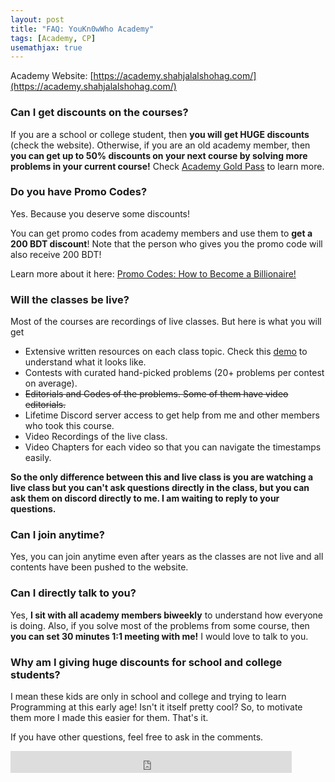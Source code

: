 ```yaml
---
layout: post
title: "FAQ: YouKn0wWho Academy"
tags: [Academy, CP]
usemathjax: true
---
```


Academy Website: [https://academy.shahjalalshohag.com/](https://academy.shahjalalshohag.com/)

### Can I get discounts on the courses?
If you are a school or college student, then **you will get HUGE discounts** (check the website). Otherwise, if you are an old academy member, then **you can get up to 50% discounts on your next course by solving more problems in your current course!** Check [Academy Gold Pass](https://blog.shahjalalshohag.com/appreciation/) to learn more.

### Do you have Promo Codes?
Yes. Because you deserve some discounts!

You can get promo codes from academy members and use them to **get a 200 BDT discount**! Note that the person who gives you the promo code will also receive 200 BDT!

Learn more about it here: [Promo Codes: How to Become a Billionaire!](https://blog.shahjalalshohag.com/promo-codes/)

### Will the classes be live?
Most of the courses are recordings of live classes. But here is what you will get
- Extensive written resources on each class topic. Check this [demo](https://academy.shahjalalshohag.com/p/a-complete-guideline-to-competitive-programming-phase-1#course_details) to understand what it looks like.
- Contests with curated hand-picked problems (20+ problems per contest on average).
- ~~Editorials and Codes of the problems. Some of them have video editorials.~~
- Lifetime Discord server access to get help from me and other members who took this course.
- Video Recordings of the live class.
- Video Chapters for each video so that you can navigate the timestamps easily.

**So the only difference between this and live class is you are watching a live class but you can't ask questions directly in the class, but you can ask them on discord directly to me. I am waiting to reply to your questions.**

### Can I join anytime?
Yes, you can join anytime even after years as the classes are not live and all contents have been pushed to the website.

### Can I directly talk to you?
Yes, **I sit with all academy members biweekly** to understand how everyone is doing. Also, if you solve most of the problems from some course, then **you can set 30 minutes 1:1 meeting with me!** I would love to talk to you.

### Why am I giving huge discounts for school and college students?
I mean these kids are only in school and college and trying to learn Programming at this early age! Isn't it itself pretty cool? So, to motivate them more I made this easier for them. That's it.

If you have other questions, feel free to ask in the comments.

<iframe src="https://www.facebook.com/plugins/like.php?href=https%3A%2F%2Fshahjalalshohag.github.io%2Fnirvana%2F&width=450&layout=standard&action=like&size=small&share=true&height=35&appId" width="450" height="35" style="border:none;overflow:hidden" scrolling="no" frameborder="0" allowfullscreen="true" allow="autoplay; clipboard-write; encrypted-media; picture-in-picture; web-share"></iframe>

<div id="fb-root"></div>
<script async defer crossorigin="anonymous" src="https://connect.facebook.net/en_US/sdk.js#xfbml=1&version=v12.0" nonce="my6ulbt3"></script>

<div class="fb-comments" data-href="https://shahjalalshohag.github.io/academy-faq/" data-width="" data-numposts="5"></div>
